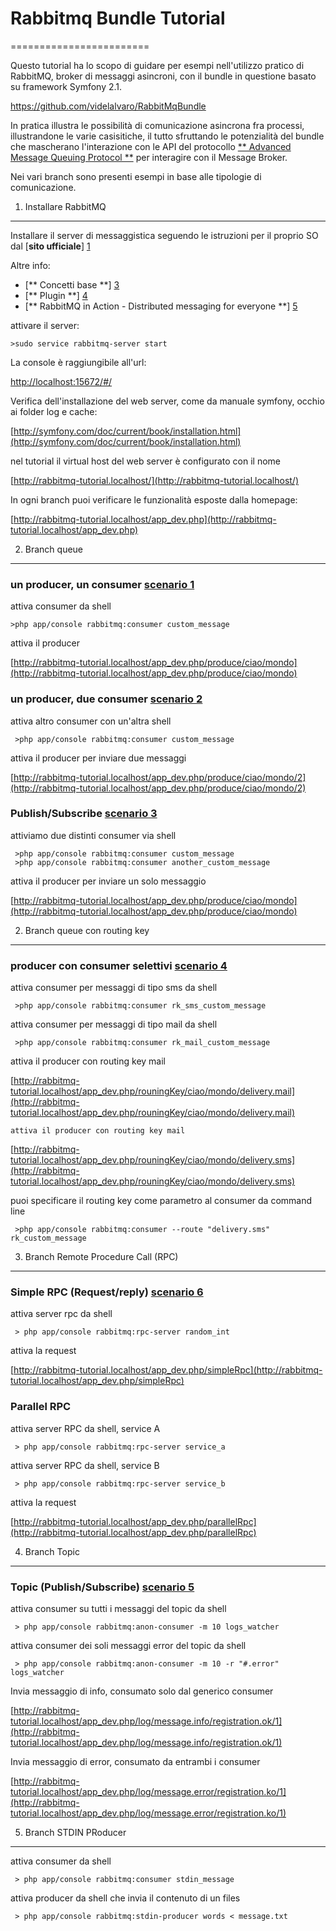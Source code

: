 # Rabbitmq Bundle Tutorial
========================

Questo tutorial ha lo scopo di guidare per esempi nell'utilizzo pratico
di RabbitMQ, broker di messaggi asincroni, con il bundle in questione basato su framework Symfony 2.1.

https://github.com/videlalvaro/RabbitMqBundle

In pratica illustra le possibilità di comunicazione asincrona fra processi, illustrandone le varie casisitiche,
il tutto sfruttando le potenzialità del bundle che mascherano l'interazione con le API del protocollo  [** Advanced Message Queuing Protocol **][2] per interagire con il Message Broker.

Nei vari branch sono presenti esempi in base alle tipologie di comunicazione.

1) Installare RabbitMQ
-------------------------------------
Installare il server di messaggistica seguendo le istruzioni per il proprio SO dal [**sito ufficiale**] [1]

Altre info:

* [** Concetti base **] [3]
* [** Plugin **] [4]
* [** RabbitMQ in Action - Distributed messaging for everyone **] [5]

attivare il server:

    >sudo service rabbitmq-server start

La console è raggiungibile all'url:

[http://localhost:15672/#/](http://localhost:15672/#/)

Verifica dell'installazione del web server, come da manuale symfony, occhio ai folder log e cache:

[http://symfony.com/doc/current/book/installation.html](http://symfony.com/doc/current/book/installation.html)

nel tutorial il virtual host del web server è configurato con il nome

[http://rabbitmq-tutorial.localhost/](http://rabbitmq-tutorial.localhost/)

In ogni branch puoi verificare le funzionalità esposte dalla homepage:

[http://rabbitmq-tutorial.localhost/app_dev.php](http://rabbitmq-tutorial.localhost/app_dev.php)

2) Branch queue
-------------------------------------

### un producer, un consumer [scenario 1](http://www.rabbitmq.com/tutorials/tutorial-one-java.html) ###

attiva consumer da shell

    >php app/console rabbitmq:consumer custom_message

attiva il producer

[http://rabbitmq-tutorial.localhost/app_dev.php/produce/ciao/mondo](http://rabbitmq-tutorial.localhost/app_dev.php/produce/ciao/mondo)

### un producer, due consumer [scenario 2](http://www.rabbitmq.com/tutorials/tutorial-two-java.html) ###

attiva altro consumer con un'altra shell

     >php app/console rabbitmq:consumer custom_message

attiva il producer per inviare due messaggi

[http://rabbitmq-tutorial.localhost/app_dev.php/produce/ciao/mondo/2](http://rabbitmq-tutorial.localhost/app_dev.php/produce/ciao/mondo/2)

### Publish/Subscribe [scenario 3](http://www.rabbitmq.com/tutorials/tutorial-three-java.html) ###

attiviamo due distinti consumer via shell

     >php app/console rabbitmq:consumer custom_message
     >php app/console rabbitmq:consumer another_custom_message

attiva il producer per inviare un solo messaggio

[http://rabbitmq-tutorial.localhost/app_dev.php/produce/ciao/mondo](http://rabbitmq-tutorial.localhost/app_dev.php/produce/ciao/mondo)



2) Branch queue con routing key
-------------------------------------

### producer con consumer selettivi [scenario 4](http://www.rabbitmq.com/tutorials/tutorial-four-java.html) ###

attiva consumer per messaggi di tipo sms da shell

     >php app/console rabbitmq:consumer rk_sms_custom_message

attiva consumer per messaggi di tipo mail da shell

     >php app/console rabbitmq:consumer rk_mail_custom_message

attiva il producer con routing key mail

[http://rabbitmq-tutorial.localhost/app_dev.php/rouningKey/ciao/mondo/delivery.mail](http://rabbitmq-tutorial.localhost/app_dev.php/rouningKey/ciao/mondo/delivery.mail)

    attiva il producer con routing key mail

[http://rabbitmq-tutorial.localhost/app_dev.php/rouningKey/ciao/mondo/delivery.sms](http://rabbitmq-tutorial.localhost/app_dev.php/rouningKey/ciao/mondo/delivery.sms)

puoi specificare il routing key come parametro al consumer da command line

     >php app/console rabbitmq:consumer --route "delivery.sms" rk_custom_message



3) Branch Remote Procedure Call (RPC)
-------------------------------------
### Simple RPC (Request/reply) [scenario 6](http://www.rabbitmq.com/tutorials/tutorial-six-java.html) ###

attiva server rpc da shell

     > php app/console rabbitmq:rpc-server random_int

attiva la request

[http://rabbitmq-tutorial.localhost/app_dev.php/simpleRpc](http://rabbitmq-tutorial.localhost/app_dev.php/simpleRpc)


### Parallel RPC  ###

attiva server RPC da shell, service A

     > php app/console rabbitmq:rpc-server service_a

attiva server RPC da shell, service B

     > php app/console rabbitmq:rpc-server service_b

attiva la request

[http://rabbitmq-tutorial.localhost/app_dev.php/parallelRpc](http://rabbitmq-tutorial.localhost/app_dev.php/parallelRpc)



4) Branch Topic
-------------------------------------

### Topic (Publish/Subscribe) [scenario 5](http://www.rabbitmq.com/tutorials/tutorial-five-java.html) ###

attiva consumer su tutti i messaggi del topic da shell

     > php app/console rabbitmq:anon-consumer -m 10 logs_watcher

attiva consumer dei soli messaggi error del topic da shell

     > php app/console rabbitmq:anon-consumer -m 10 -r "#.error" logs_watcher


Invia messaggio di info, consumato solo dal generico consumer

[http://rabbitmq-tutorial.localhost/app_dev.php/log/message.info/registration.ok/1](http://rabbitmq-tutorial.localhost/app_dev.php/log/message.info/registration.ok/1)

Invia messaggio di error, consumato da entrambi i consumer

[http://rabbitmq-tutorial.localhost/app_dev.php/log/message.error/registration.ko/1](http://rabbitmq-tutorial.localhost/app_dev.php/log/message.error/registration.ko/1)


5) Branch STDIN PRoducer
-------------------------------------

attiva consumer da shell

     > php app/console rabbitmq:consumer stdin_message

attiva producer da shell che invia il contenuto di un files

     > php app/console rabbitmq:stdin-producer words < message.txt



[1]: http://www.rabbitmq.com/download.html
[2]: http://www.amqp.org
[3]: http://www.rabbitmq.com/tutorials/amqp-concepts.html
[4]: http://www.rabbitmq.com/plugins.html
[5]: http://manning.com/videla/ 